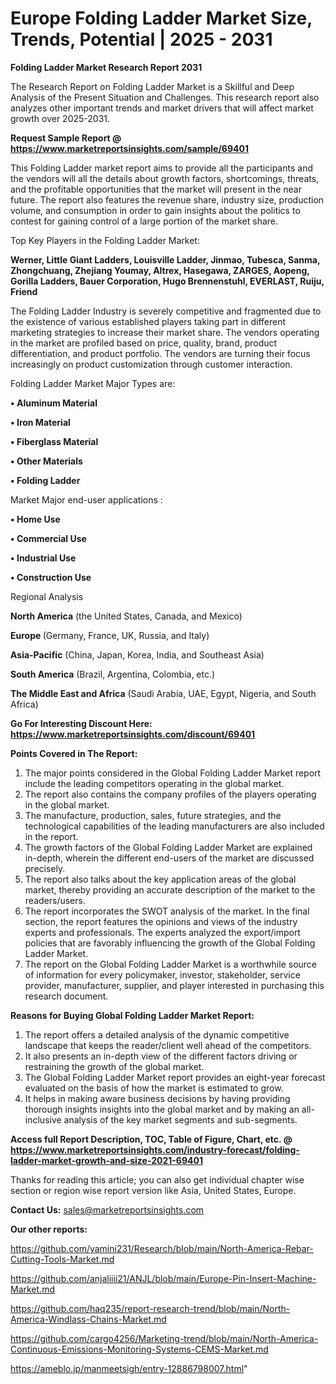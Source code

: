 # Europe Folding Ladder Market Size, Trends, Potential | 2025 - 2031

<strong>Folding Ladder Market Research Report 2031</strong>

The Research Report on Folding Ladder Market is a Skillful and Deep Analysis of the Present Situation and Challenges. This research report also analyzes other important trends and market drivers that will affect market growth over 2025-2031.

<strong>Request Sample Report @ <a href=https://www.marketreportsinsights.com/sample/69401>https://www.marketreportsinsights.com/sample/69401</a></strong>

This Folding Ladder market report aims to provide all the participants and the vendors will all the details about growth factors, shortcomings, threats, and the profitable opportunities that the market will present in the near future. The report also features the revenue share, industry size, production volume, and consumption in order to gain insights about the politics to contest for gaining control of a large portion of the market share.

Top Key Players in the Folding Ladder Market:

<strong>Werner, Little Giant Ladders, Louisville Ladder, Jinmao, Tubesca, Sanma, Zhongchuang, Zhejiang Youmay, Altrex, Hasegawa, ZARGES, Aopeng, Gorilla Ladders, Bauer Corporation, Hugo Brennenstuhl, EVERLAST, Ruiju, Friend</strong>

The Folding Ladder Industry is severely competitive and fragmented due to the existence of various established players taking part in different marketing strategies to increase their market share. The vendors operating in the market are profiled based on price, quality, brand, product differentiation, and product portfolio. The vendors are turning their focus increasingly on product customization through customer interaction.

Folding Ladder Market Major Types are:

<strong>• Aluminum Material

• Iron Material

• Fiberglass Material

• Other Materials

• Folding Ladder</strong>

Market Major end-user applications :

<strong>• Home Use

• Commercial Use

• Industrial Use

• Construction Use</strong>

Regional Analysis

</u><strong><b>North America</b></strong> (the United States, Canada, and Mexico)

<strong><b>Europe </b></strong>(Germany, France, UK, Russia, and Italy)

<strong><b>Asia-Pacific</b></strong> (China, Japan, Korea, India, and Southeast Asia)

<strong><b>South America</b></strong> (Brazil, Argentina, Colombia, etc.)

<strong><b>The Middle East and Africa</b></strong> (Saudi Arabia, UAE, Egypt, Nigeria, and South Africa)

<strong>Go For Interesting Discount Here: <a href=https://www.marketreportsinsights.com/discount/69401>https://www.marketreportsinsights.com/discount/69401</a></strong>

<strong>Points Covered in The Report:</strong>
<ol>
  <li>The major points considered in the Global Folding Ladder Market report include the leading competitors operating in the global market.</li>
  <li>The report also contains the company profiles of the players operating in the global market.</li>
  <li>The manufacture, production, sales, future strategies, and the technological capabilities of the leading manufacturers are also included in the report.</li>
  <li>The growth factors of the Global Folding Ladder Market are explained in-depth, wherein the different end-users of the market are discussed precisely.</li>
  <li>The report also talks about the key application areas of the global market, thereby providing an accurate description of the market to the readers/users.</li>
  <li>The report incorporates the SWOT analysis of the market. In the final section, the report features the opinions and views of the industry experts and professionals. The experts analyzed the export/import policies that are favorably influencing the growth of the Global Folding Ladder Market.</li>
  <li>The report on the Global Folding Ladder Market is a worthwhile source of information for every policymaker, investor, stakeholder, service provider, manufacturer, supplier, and player interested in purchasing this research document.</li>
</ol>
<strong>Reasons for Buying Global Folding Ladder Market Report:</strong>

<ol>
  <li>The report offers a detailed analysis of the dynamic competitive landscape that keeps the reader/client well ahead of the competitors.</li>
  <li>It also presents an in-depth view of the different factors driving or restraining the growth of the global market.</li>
  <li>The Global Folding Ladder Market report provides an eight-year forecast evaluated on the basis of how the market is estimated to grow.</li>
  <li>It helps in making aware business decisions by having providing thorough insights insights into the global market and by making an all-inclusive analysis of the key market segments and sub-segments.</li>
</ol>
<strong>Access full Report Description, TOC, Table of Figure, Chart, etc. @ <a href=https://www.marketreportsinsights.com/industry-forecast/folding-ladder-market-growth-and-size-2021-69401>https://www.marketreportsinsights.com/industry-forecast/folding-ladder-market-growth-and-size-2021-69401</a></strong>


Thanks for reading this article; you can also get individual chapter wise section or region wise report version like Asia, United States, Europe.

<strong>Contact Us:</strong>
sales@marketreportsinsights.com

<strong>Our other reports:</strong>

<a href=https://github.com/yamini231/Research/blob/main/North-America-Rebar-Cutting-Tools-Market.md>https://github.com/yamini231/Research/blob/main/North-America-Rebar-Cutting-Tools-Market.md</a>

<a href=https://github.com/anjaliiii21/ANJL/blob/main/Europe-Pin-Insert-Machine-Market.md>https://github.com/anjaliiii21/ANJL/blob/main/Europe-Pin-Insert-Machine-Market.md</a>

<a href=https://github.com/haq235/report-research-trend/blob/main/North-America-Windlass-Chains-Market.md>https://github.com/haq235/report-research-trend/blob/main/North-America-Windlass-Chains-Market.md</a>

<a href=https://github.com/cargo4256/Marketing-trend/blob/main/North-America-Continuous-Emissions-Monitoring-Systems-CEMS-Market.md>https://github.com/cargo4256/Marketing-trend/blob/main/North-America-Continuous-Emissions-Monitoring-Systems-CEMS-Market.md</a>

<a href=https://ameblo.jp/manmeetsigh/entry-12886798007.html>https://ameblo.jp/manmeetsigh/entry-12886798007.html</a>"
